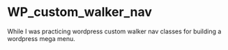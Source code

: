 # WP_custom_walker_nav

While I was practicing wordpress custom walker nav classes for building a wordpress mega menu. 
